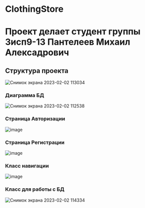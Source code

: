 # ClothingStore
<h1>Проект делает студент группы 3исп9-13 Пантелеев Михаил Алексадрович</h1>
<h2>Структура проекта</h2>

![Снимок экрана 2023-02-02 113034](https://user-images.githubusercontent.com/119927472/216271960-48828032-373f-4e64-93bb-53caa1ab6eaa.png)



<h3>Диаграмма БД</h3>

![Снимок экрана 2023-02-02 112538](https://user-images.githubusercontent.com/119927472/216271499-bc4629d8-861a-40ae-9844-bcd4a0afc561.png)

<h3>Страница Авторизации</h3>

  ![image](https://user-images.githubusercontent.com/119927472/216272123-7f8b2dcc-0705-444e-b0ce-e6433f8c49cd.png)
  

<h3>Страница Регистрации</h3>

![image](https://user-images.githubusercontent.com/119927472/216273153-b7de28b2-2879-438c-91cc-9a0c1fb14d5c.png)

<h3>Класс навигации</h3>

![image](https://user-images.githubusercontent.com/119927472/216275905-8c686519-26ff-49ed-b6d9-5d34afc89980.png)





<h3>Класс для работы с БД</h3>

![Снимок экрана 2023-02-02 114334](https://user-images.githubusercontent.com/119927472/216274554-0702e9ac-f38c-4b5e-9835-2c409088db83.png)






  



